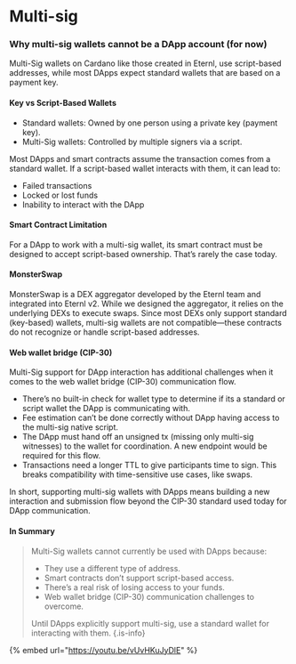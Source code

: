 # Multi-sig

### Why multi-sig wallets cannot be a DApp account (for now)

Multi-Sig wallets on Cardano like those created in Eternl, use script-based addresses, while most DApps expect standard wallets that are based on a payment key.

#### Key vs Script-Based Wallets

* Standard wallets: Owned by one person using a private key (payment key).
* Multi-Sig wallets: Controlled by multiple signers via a script.

Most DApps and smart contracts assume the transaction comes from a standard wallet. If a script-based wallet interacts with them, it can lead to:

* Failed transactions
* Locked or lost funds
* Inability to interact with the DApp

#### Smart Contract Limitation

For a DApp to work with a multi-sig wallet, its smart contract must be designed to accept script-based ownership. That’s rarely the case today.

#### MonsterSwap

MonsterSwap is a DEX aggregator developed by the Eternl team and integrated into Eternl v2. While we designed the aggregator, it relies on the underlying DEXs to execute swaps. Since most DEXs only support standard (key-based) wallets, multi-sig wallets are not compatible—these contracts do not recognize or handle script-based addresses.

#### Web wallet bridge (CIP-30)

Multi-Sig support for DApp interaction has additional challenges when it comes to the web wallet bridge (CIP-30) communication flow.

* There’s no built-in check for wallet type to determine if its a standard or script wallet the DApp is communicating with.
* Fee estimation can’t be done correctly without DApp having access to the multi-sig native script.
* The DApp must hand off an unsigned tx (missing only multi-sig witnesses) to the wallet for coordination. A new endpoint would be required for this flow.
* Transactions need a longer TTL to give participants time to sign. This breaks compatibility with time-sensitive use cases, like swaps.

In short, supporting multi-sig wallets with DApps means building a new interaction and submission flow beyond the CIP-30 standard used today for DApp communication.

#### In Summary

> Multi-Sig wallets cannot currently be used with DApps because:
>
> * They use a different type of address.
> * Smart contracts don’t support script-based access.
> * There’s a real risk of losing access to your funds.
> * Web wallet bridge (CIP-30) communication challenges to overcome.
>
> Until DApps explicitly support multi-sig, use a standard wallet for interacting with them. {.is-info}

{% embed url="https://youtu.be/vUvHKuJyDlE" %}



